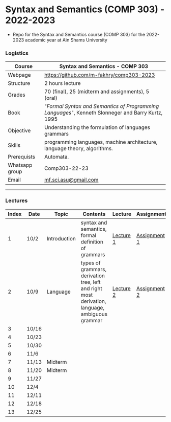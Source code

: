 # Syntax and Semantics (COMP 303) - 2022-2023

- Repo for the Syntax and Semantics course (COMP 303) for the 2022-2023 academic year at Ain Shams University

### Logistics

Course | Syntax and Semantics - COMP 303
---|----
Webpage| https://github.com/m-fakhry/comp303-2023
Structure | 2 hours lecture
Grades | 70 (final), 25 (midterm and assignments), 5 (oral)
Book | "_Formal Syntax and Semantics of Programming Languages_", Kenneth Slonneger and Barry Kurtz, 1995
Objective | Understanding the formulation of languages grammars
Skills | programming languages, machine architecture, language theory, algorithms.
Prerequists | Automata.
Whatsapp group | Comp303-22-23
Email| mf.sci.asu@gmail.com


---

### Lectures

Index | Date |Topic | Contents | Lecture | Assignment
---|---|---|---|---|---
1 | 10/2 | Introduction | syntax and semantics, formal definition of grammars | [Lecture 1](Lectures/lec1.md) | [Assignment 1](Assignments/assignment1.md)
2 | 10/9 | Language | types of grammars, derivation tree, left and right most derivation, language, ambiguous grammar | [Lecture 2](Lectures/lec2.md) | [Assignment 2](Assignments/assignment2.md)
3 | 10/16 | | | |
4 | 10/23 | | | |
5 | 10/30 | | | |
6 | 11/6 | | | |
7 | 11/13 | Midterm | | |
8 | 11/20 | Midterm | | |
9 | 11/27 | | | |
10 | 12/4 | | | |
11 | 12/11 | | | |
12 | 12/18 | | | |
13 | 12/25 | | | |
